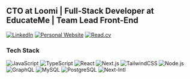 ## CTO at Loomi | Full-Stack Developer at EducateMe | Team Lead Front-End

[![LinkedIn](https://img.shields.io/badge/LinkedIn-0077B5?style=for-the-badge&logo=linkedin&logoColor=white)](https://linkedin.com/in/pqoqubbw)
[![Personal Website](https://img.shields.io/badge/Website-000000?style=for-the-badge&logo=About.me&logoColor=white)](https://pqoqubbw.dev)
[![Read.cv](https://img.shields.io/badge/Read.cv-111111?style=for-the-badge&logo=read.cv&logoColor=white)](https://read.cv/pqoqubbw)

### Tech Stack

![JavaScript](https://img.shields.io/badge/JavaScript-F7DF1E?style=for-the-badge&logo=javascript&logoColor=black)&nbsp;![TypeScript](https://img.shields.io/badge/TypeScript-007ACC?style=for-the-badge&logo=typescript&logoColor=white)&nbsp;![React](https://img.shields.io/badge/React-20232A?style=for-the-badge&logo=react&logoColor=61DAFB)&nbsp;![Next.js](https://img.shields.io/badge/Next.js-000000?style=for-the-badge&logo=next.js&logoColor=white)&nbsp;![TailwindCSS](https://img.shields.io/badge/Tailwind_CSS-38B2AC?style=for-the-badge&logo=tailwind-css&logoColor=white)&nbsp;![Node.js](https://img.shields.io/badge/Node.js-43853D?style=for-the-badge&logo=node.js&logoColor=white)&nbsp;![GraphQL](https://img.shields.io/badge/GraphQL-E10098?style=for-the-badge&logo=graphql&logoColor=white)&nbsp;![MySQL](https://img.shields.io/badge/MySQL-00000F?style=for-the-badge&logo=mysql&logoColor=white)&nbsp;![PostgreSQL](https://img.shields.io/badge/PostgreSQL-316192?style=for-the-badge&logo=postgresql&logoColor=white)&nbsp;![Next-Intl](https://img.shields.io/badge/next--intl-000000?style=for-the-badge&logo=next.js&logoColor=white)
